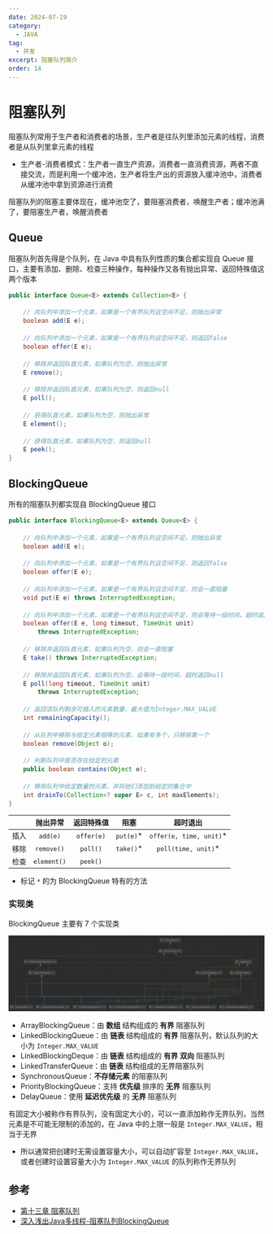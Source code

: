 ```yaml
---
date: 2024-07-19
category:
  - JAVA
tag:
  - 并发
excerpt: 阻塞队列简介
order: 14
---
```


# 阻塞队列

阻塞队列常用于生产者和消费者的场景，生产者是往队列里添加元素的线程，消费者是从队列里拿元素的线程

- 生产者-消费者模式：生产者一直生产资源，消费者一直消费资源，两者不直接交流，而是利用一个缓冲池，生产者将生产出的资源放入缓冲池中，消费者从缓冲池中拿到资源进行消费

阻塞队列的阻塞主要体现在，缓冲池空了，要阻塞消费者，唤醒生产者；缓冲池满了，要阻塞生产者，唤醒消费者

## Queue

阻塞队列首先得是个队列，在 Java 中具有队列性质的集合都实现自 Queue 接口，主要有添加、删除、检查三种操作，每种操作又各有抛出异常、返回特殊值这两个版本

```java
public interface Queue<E> extends Collection<E> {
    
    // 向队列中添加一个元素，如果是一个有界队列且空间不足，则抛出异常
    boolean add(E e);

    // 向队列中添加一个元素，如果是一个有界队列且空间不足，则返回false
    boolean offer(E e);

    // 移除并返回队首元素，如果队列为空，则抛出异常
    E remove();

    // 移除并返回队首元素，如果队列为空，则返回null
    E poll();

    // 获得队首元素，如果队列为空，则抛出异常
    E element();

    // 获得队首元素，如果队列为空，则返回null
    E peek();
}
```

## BlockingQueue

所有的阻塞队列都实现自 BlockingQueue 接口

```java
public interface BlockingQueue<E> extends Queue<E> {
    
    // 向队列中添加一个元素，如果是一个有界队列且空间不足，则抛出异常
    boolean add(E e);

    // 向队列中添加一个元素，如果是一个有界队列且空间不足，则返回false
    boolean offer(E e);

    // 向队列中添加一个元素，如果是一个有界队列且空间不足，则会一直阻塞
    void put(E e) throws InterruptedException;

    // 向队列中添加一个元素，如果是一个有界队列且空间不足，则会等待一段时间，超时返回false
    boolean offer(E e, long timeout, TimeUnit unit)
        throws InterruptedException;

    // 移除并返回队首元素，如果队列为空，则会一直阻塞
    E take() throws InterruptedException;

    // 移除并返回队首元素，如果队列为空，会等待一段时间，超时返回null
    E poll(long timeout, TimeUnit unit)
        throws InterruptedException;

    // 返回该队列剩余可插入的元素数量，最大值为Integer.MAX_VALUE
    int remainingCapacity();

    // 从队列中移除与给定元素相等的元素，如果有多个，只移除第一个
    boolean remove(Object o);

    // 判断队列中是否存在给定的元素
    public boolean contains(Object o);

    // 移除队列中给定数量的元素，并将他们添加到给定的集合中
    int drainTo(Collection<? super E> c, int maxElements);
}
```

|  | 抛出异常 | 返回特殊值 | 阻塞 | 超时退出 |
| :-: | :-: | :-: | :-: | :-: |
| 插入 | `add(e)` | `offer(e)` | `put(e)`* | `offer(e, time, unit)`* |
| 移除 | `remove()` | `poll()` | `take()`* | `poll(time, unit)`* |
| 检查 | `element()` | `peek()` |  |  |

- 标记 `*` 的为 BlockingQueue 特有的方法

### 实现类

BlockingQueue 主要有 7 个实现类

![](./md.assets/blockingqueue.png)

- ArrayBlockingQueue：由 **数组** 结构组成的 **有界** 阻塞队列
- LinkedBlockingQueue：由 **链表** 结构组成的 **有界** 阻塞队列，默认队列的大小为 `Integer.MAX_VALUE`
- LinkedBlockingDeque：由 **链表** 结构组成的 **有界** **双向** 阻塞队列
- LinkedTransferQueue：由 **链表** 结构组成的无界阻塞队列
- SynchronousQueue：**不存储元素** 的阻塞队列
- PriorityBlockingQueue：支持 **优先级** 排序的 **无界** 阻塞队列
- DelayQueue：使用 **延迟优先级** 的 **无界** 阻塞队列

有固定大小被称作有界队列，没有固定大小的，可以一直添加称作无界队列，当然元素是不可能无限制的添加的，在 Java 中的上限一般是 `Integer.MAX_VALUE`，相当于无界

- 所以通常把创建时无需设置容量大小，可以自动扩容至 `Integer.MAX_VALUE`，或者创建时设置容量大小为 `Integer.MAX_VALUE` 的队列称作无界队列

## 参考

- [第十三章 阻塞队列](http://concurrent.redspider.group/article/03/13.html)
- [深入浅出Java多线程-阻塞队列BlockingQueue](https://crazyfzw.github.io/2020/11/20/concurrent-blocking-queue/)
